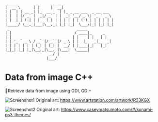      _____        _ 	  ____
    |  __ \      | |	 |  __|
    | |  | | __ _| |_  __ _  | |_ _ __ ___  _ __ ___
    | |  | |/ _` |  _|/ _` | |  _| '__/ _ \| '_ ` _ \
    | |__| | (_| | |_  (_| | | | | | | (_) | | | | | |
    |_____/ \__,_|___|\__,_| |_| |_|  \___/|_| |_| |_|
     _                               _____
    | |                             / ____|_     _
    | |_ __ ___   __ _  __ _  ___  | |   _| |_ _| |_
    | | '_ ` _ \ / _` |/ _` |/ _ \ | |  |_   _|_   _|
    | | | | | | | (_| | (_| |  __/ | |____|_|   |_|
    |_|_| |_| |_|\__,_|\__, |\___|  \_____|
                        __/ |
                       |___/
# Data from image C++
:memo:Retrieve data from image using GDI, GDI+

![Screenshot1](https://user-images.githubusercontent.com/17510024/153333114-16861bd1-27c2-4374-a01d-02215ace4175.png)
Original art: https://www.artstation.com/artwork/R33KGX

![Screenshot2](https://user-images.githubusercontent.com/17510024/155326578-bba3a183-eabf-4c42-8df8-ebd418437bc9.jpg)
Original art: https://www.caseymatsumoto.com/#/konami-ps3-themes/

